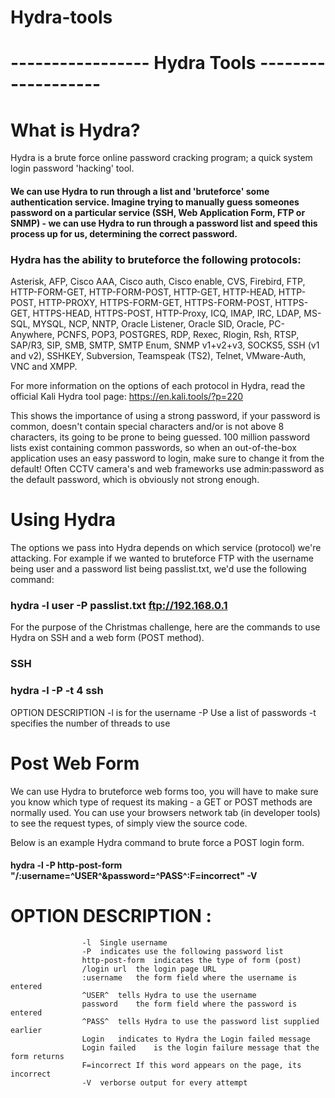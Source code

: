 # Hydra-tools



# ----------------- Hydra Tools -------------------

# What is Hydra?
Hydra is a brute force online password cracking program; a quick system login password 'hacking' tool.

#### We can use Hydra to run through a list and 'bruteforce' some authentication service. Imagine trying to manually guess someones password on a particular service (SSH, Web Application Form, FTP or SNMP) - we can use Hydra to run through a password list and speed this process up for us, determining the correct password.

### Hydra has the ability to bruteforce the following protocols:
Asterisk, AFP, Cisco AAA, Cisco auth, Cisco enable, CVS, Firebird, FTP,  HTTP-FORM-GET, HTTP-FORM-POST, HTTP-GET, HTTP-HEAD, HTTP-POST, HTTP-PROXY, HTTPS-FORM-GET, HTTPS-FORM-POST, HTTPS-GET, HTTPS-HEAD, HTTPS-POST, HTTP-Proxy, ICQ, IMAP, IRC, LDAP, MS-SQL, MYSQL, NCP, NNTP, Oracle Listener, Oracle SID, Oracle, PC-Anywhere, PCNFS, POP3, POSTGRES, RDP, Rexec, Rlogin, Rsh, RTSP, SAP/R3, SIP, SMB, SMTP, SMTP Enum, SNMP v1+v2+v3, SOCKS5, SSH (v1 and v2), SSHKEY, Subversion, Teamspeak (TS2), Telnet, VMware-Auth, VNC and XMPP.

For more information on the options of each protocol in Hydra, read the official Kali Hydra tool page: https://en.kali.tools/?p=220

This shows the importance of using a strong password, if your password is common, doesn't contain special characters and/or is not above 8 characters, its going to be prone to being guessed. 100 million password lists exist containing common passwords, so when an out-of-the-box application uses an easy password to login, make sure to change it from the default! Often CCTV camera's and web frameworks use admin:password as the default password, which is obviously not strong enough.


# Using Hydra
The options we pass into Hydra depends on which service (protocol) we're attacking. For example if we wanted to bruteforce FTP with the username being user and a password list being passlist.txt, we'd use the following command:

### hydra -l user -P passlist.txt ftp://192.168.0.1

For the purpose of the Christmas challenge, here are the commands to use Hydra on SSH and a web form (POST method).

### SSH

### hydra -l <username> -P <full path to pass> <ip> -t 4 ssh

OPTION	DESCRIPTION
-l	is for the username
-P	Use a list of passwords
-t	specifies the number of threads to use

# Post Web Form

We can use Hydra to bruteforce web forms too, you will have to make sure you know which type of request its making - a GET or POST methods are normally used. You can use your browsers network tab (in developer tools) to see the request types, of simply view the source code.

Below is an example Hydra command to brute force a POST login form.

#### hydra -l <username> -P <password list> <ip> http-post-form "/<login url>:username=^USER^&password=^PASS^:F=incorrect" -V

# OPTION	DESCRIPTION :
                    -l	Single username
                    -P	indicates use the following password list
                    http-post-form	indicates the type of form (post)
                    /login url	the login page URL
                    :username	the form field where the username is entered
                    ^USER^	tells Hydra to use the username
                    password	the form field where the password is entered
                    ^PASS^	tells Hydra to use the password list supplied earlier
                    Login	indicates to Hydra the Login failed message
                    Login failed	is the login failure message that the form returns
                    F=incorrect	If this word appears on the page, its incorrect
                    -V	verborse output for every attempt
  
